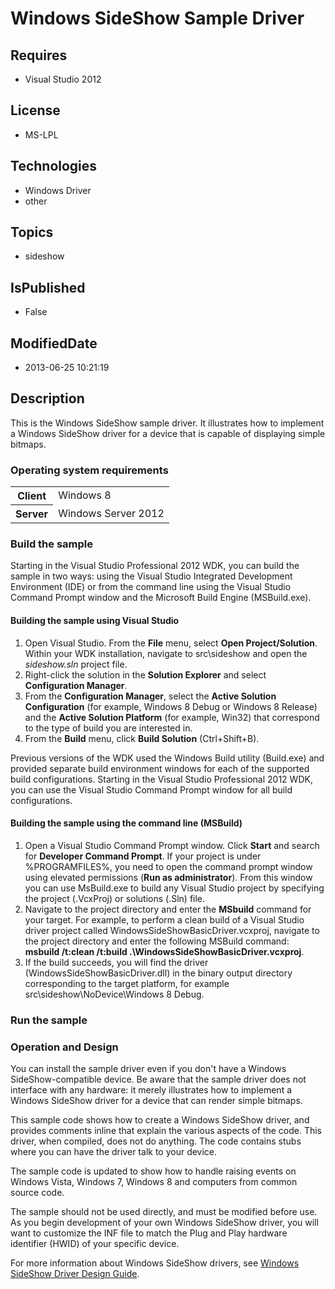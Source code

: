 # Windows SideShow Sample Driver
## Requires
* Visual Studio 2012
## License
* MS-LPL
## Technologies
* Windows Driver
* other
## Topics
* sideshow
## IsPublished
* False
## ModifiedDate
* 2013-06-25 10:21:19
## Description

<div id="mainSection">
<p>This is the Windows SideShow sample driver. It illustrates how to implement a Windows SideShow driver for a device that is capable of displaying simple bitmaps.
</p>
<h3>Operating system requirements</h3>
<table>
<tbody>
<tr>
<th>Client</th>
<td><dt>Windows&nbsp;8 </dt></td>
</tr>
<tr>
<th>Server</th>
<td><dt>Windows Server&nbsp;2012 </dt></td>
</tr>
</tbody>
</table>
<h3>Build the sample</h3>
<p>Starting in the Visual Studio Professional&nbsp;2012 WDK, you can build the sample in two ways: using the Visual Studio Integrated Development Environment (IDE) or from the command line using the Visual Studio Command Prompt window and the Microsoft Build Engine
 (MSBuild.exe).</p>
<h4><a id="Building_the_sample_using_Visual_Studio"></a><a id="building_the_sample_using_visual_studio"></a><a id="BUILDING_THE_SAMPLE_USING_VISUAL_STUDIO"></a>Building the sample using Visual Studio</h4>
<ol>
<li>Open Visual Studio. From the <b>File</b> menu, select <b>Open Project/Solution</b>. Within your WDK installation, navigate to src\sideshow and open the
<i>sideshow.sln</i> project file. </li><li>Right-click the solution in the <b>Solution Explorer</b> and select <b>Configuration Manager</b>.
</li><li>From the <b>Configuration Manager</b>, select the <b>Active Solution Configuration</b> (for example, Windows&nbsp;8 Debug or Windows&nbsp;8 Release) and the
<b>Active Solution Platform</b> (for example, Win32) that correspond to the type of build you are interested in.
</li><li>From the <b>Build</b> menu, click <b>Build Solution</b> (Ctrl&#43;Shift&#43;B). </li></ol>
<p>Previous versions of the WDK used the Windows Build utility (Build.exe) and provided separate build environment windows for each of the supported build configurations. Starting in the Visual Studio Professional&nbsp;2012 WDK, you can use the Visual Studio Command
 Prompt window for all build configurations.</p>
<h4><a id="Building_the_sample_using_the_command_line__MSBuild_"></a><a id="building_the_sample_using_the_command_line__msbuild_"></a><a id="BUILDING_THE_SAMPLE_USING_THE_COMMAND_LINE__MSBUILD_"></a>Building the sample using the command line (MSBuild)</h4>
<ol>
<li>Open a Visual Studio Command Prompt window. Click <b>Start</b> and search for
<b>Developer Command Prompt</b>. If your project is under %PROGRAMFILES%, you need to open the command prompt window using elevated permissions (<b>Run as administrator</b>). From this window you can use MsBuild.exe to build any Visual Studio project by specifying
 the project (.VcxProj) or solutions (.Sln) file. </li><li>Navigate to the project directory and enter the <b>MSbuild</b> command for your target. For example, to perform a clean build of a Visual Studio driver project called WindowsSideShowBasicDriver.vcxproj, navigate to the project directory and enter the following
 MSBuild command: <b>msbuild /t:clean /t:build .\WindowsSideShowBasicDriver.vcxproj</b>.
</li><li>If the build succeeds, you will find the driver (WindowsSideShowBasicDriver.dll) in the binary output directory corresponding to the target platform, for example src\sideshow\NoDevice\Windows&nbsp;8 Debug.
</li></ol>
<h3>Run the sample</h3>
<h3><a id="Operation_and_Design"></a><a id="operation_and_design"></a><a id="OPERATION_AND_DESIGN"></a>Operation and Design</h3>
<p>You can install the sample driver even if you don't have a Windows SideShow-compatible device. Be aware that the sample driver does not interface with any hardware: it merely illustrates how to implement a Windows SideShow driver for a device that can render
 simple bitmaps. </p>
<p>This sample code shows how to create a Windows SideShow driver, and provides comments inline that explain the various aspects of the code. This driver, when compiled, does not do anything. The code contains stubs where you can have the driver talk to your
 device. </p>
<p>The sample code is updated to show how to handle raising events on Windows&nbsp;Vista, Windows&nbsp;7, Windows&nbsp;8 and computers from common source code.</p>
<p>The sample should not be used directly, and must be modified before use. As you begin development of your own Windows SideShow driver, you will want to customize the INF file to match the Plug and Play hardware identifier (HWID) of your specific device.</p>
<p>For more information about Windows SideShow drivers, see <a href="sideshow.windows_sideshow_driver_design_guide">
Windows SideShow Driver Design Guide</a>.</p>
</div>

